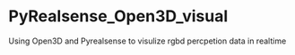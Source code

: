 # PyRealsense_Open3D_visual

Using Open3D and Pyrealsense to visulize rgbd percpetion data  in realtime
